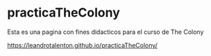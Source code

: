 # practicaTheColony
Esta es una pagina con fines didacticos para el curso de The Colony

https://leandrotalenton.github.io/practicaTheColony/